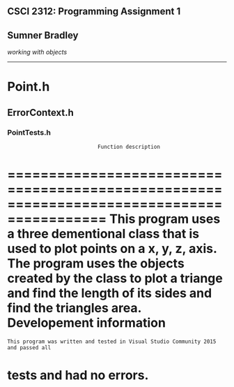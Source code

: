 ## CSCI 2312: Programming Assignment 1
## Sumner Bradley

_working with objects_

* * *

# Point.h
## ErrorContext.h
### PointTests.h
                                 Function description
==========================================================================================
    This program uses a three dementional class that is used to plot points on a x, y, z, axis.
The program uses the objects created by the class to plot a triange and find the length of
its sides and find the triangles area.
                                Developement information
==========================================================================================
    This program was written and tested in Visual Studio Community 2015 and passed all
tests and had no errors.
==========================================================================================
